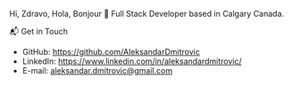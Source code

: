 Hi, Zdravo, Hola, Bonjour 👋
Full Stack Developer based in Calgary Canada.

📬 Get in Touch

- GitHub: https://github.com/AleksandarDmitrovic
- LinkedIn: https://www.linkedin.com/in/aleksandardmitrovic/
- E-mail: aleksandar.dmitrovic@gmail.com
